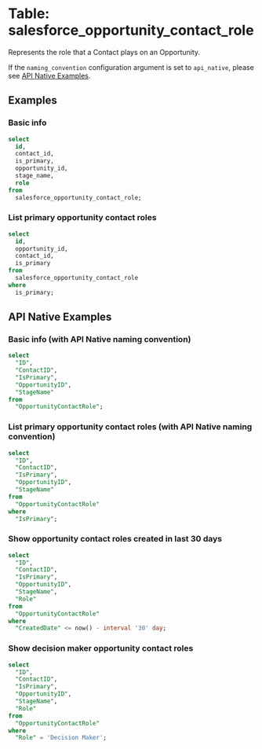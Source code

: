 # Table: salesforce_opportunity_contact_role

Represents the role that a Contact plays on an Opportunity.

If the `naming_convention` configuration argument is set to `api_native`, please see [API Native Examples](https://hub.steampipe.io/plugins/turbot/salesforce/tables/salesforce_opportunity_contact_role#show_opportunity_contact_roles_created_in_last_30_days).

## Examples

### Basic info

```sql
select
  id,
  contact_id,
  is_primary,
  opportunity_id,
  stage_name,
  role
from
  salesforce_opportunity_contact_role;
```

### List primary opportunity contact roles

```sql
select
  id,
  opportunity_id,
  contact_id,
  is_primary
from
  salesforce_opportunity_contact_role
where
  is_primary;
```

## API Native Examples

### Basic info (with API Native naming convention)

```sql
select
  "ID",
  "ContactID",
  "IsPrimary",
  "OpportunityID",
  "StageName"
from
  "OpportunityContactRole";
```

### List primary opportunity contact roles (with API Native naming convention)

```sql
select
  "ID",
  "ContactID",
  "IsPrimary",
  "OpportunityID",
  "StageName"
from
  "OpportunityContactRole"
where
  "IsPrimary";
```

### Show opportunity contact roles created in last 30 days

```sql
select
  "ID",
  "ContactID",
  "IsPrimary",
  "OpportunityID",
  "StageName",
  "Role"
from
  "OpportunityContactRole"
where
  "CreatedDate" <= now() - interval '30' day;
```

### Show decision maker opportunity contact roles

```sql
select
  "ID",
  "ContactID",
  "IsPrimary",
  "OpportunityID",
  "StageName",
  "Role"
from
  "OpportunityContactRole"
where
  "Role" = 'Decision Maker';
```
